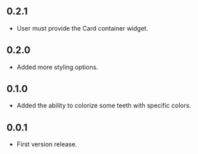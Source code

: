 ## 0.2.1
* User must provide the Card container widget.

## 0.2.0
* Added more styling options.

## 0.1.0
* Added the ability to colorize some teeth with specific colors.

## 0.0.1
* First version release.
